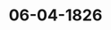 ---  
schema: default  
title: 06-04-1826  
organization: Team Charlie  
notes: "<p>Description</p><p>Achte Sitzung.

Geschehen, Frankfurt den 6. April 1826.

In Gegenwart

Von Seiten Oesterreichs: des Kaiserlich=Königlichen wirklichen Herrn Geheimen Raths,

Freiherrn von Münch=Bellinghausen;

Von Seiten Preussens: des Königlichen General=Postmeisters, Herrn von Nagler;

Von Seiten Baierns: des Königlichen Herrn Staatsministers, Freiherrn von Lerchenfeld;

Von Seiten Sachsens: des von dem Königlich=Sächsischen Gesandten, Herrn von Car=

lowiz, substituirten Königlich=Hannöverischen Gesandten, Herrn von Hammer=

stein;

Von Seiten Hannovers: des Königlichen Geheimen Raths, Herrn von Hammerstein;

Von Seiten Würtembergs: des Königlichen Herrn Staatsraths, Freiherrn von Trott;

Von Seiten Badens: des Großherzoglichen Herrn Geheimen Raths, Freiherrn von

Blittersdorff;

Von Seiten Kurhessens: des Kurfürstlichen wirklichen Geheimen Raths, Herrn von

Meyerfeld;

Von Seiten des Großherzogthums Hessen: des Großherzoglichen Herrn Geheimen

Staatsraths und Kammerherrn, Freiherrn von Gruben;

Von Seiten Dänemarks, wegen Holstein und Lauenburg: des Königlichen Herrn

Kämmerers, Freiherrn von Pechlin;

Von Seiten der Niederlande, wegen des Großherzogthums Luxemburg: des

Königlich=Niederländischen General=Lieutenants, Herrn Grafen von Grünne;

Von Seiten der Großherzoglich= und Herzoglich=Sächsischen Häuser: des

Großherzoglich= und Herzoglich=Sächsischen wirklichen Geheimen Raths, Herrn

Grafen von Beust;

Prot. d. d. Bundesvers. XVIII. Bd.

Von Seiten Braunschweigs und Nassau's: des von dem Herzoglich=Nassaui

schen Herrn Gesandten, Freiherrn von Marschall, substituirten Königlich=Hannö=

verischen Gesandten, Herrn von Hammerstein;

Von Seiten von Mecklenburg=Schwerin und Mecklenburg=Strelitz: des Groß

herzoglich=Mecklenburg=Strelitzischen Staatsministers, Herrn von Pentz;

Von Seiten Oldenburgs, Anhalts und Schwarzburgs: des Herzoglich=Olden

burgischen Kammerherrn, Herrn von Both;

Von Seiten von Hohenzollern, Liechtenstein, Reuß, Schaumburg=Lippe,

Lippe und Waldeck: des Großherzoglich=Hessischen Herrn Geheimen Raths, Frei

herrn von Leonhardi;

Von Seiten der freien Städte, Lübeck, Frankfurt, Bremen und Hamburg:

des zur Stimmführung für die freien Städte von dem Herrn Gesandten der Stadt

Bremen substituirten Herrn Gesandten Gries;

und meiner, des Kaiserlich=Oesterreichischen wirklichen Hofraths und Canzlei=Directors,

Freiherrn von Handel.</p><p>§.40</p><p>Substitutionen.

Präsidium zeigt an, daß der Königlich=Hannöverische Gesandte, Herr von Ham=

merstein, sowohl für den Königlich=Sächsischen Herrn Gesandten von Carlowiz, als

auch für den gegenwärtig stimmführenden Herrn Gesandten für Braunschweig und Nassau,

Freiherrn von Marschall, substituirt sey.</p><p>§.41</p><p>Beschwerde der Rheinpfälzischen Staatsgläubiger und Besitzer der

Partialobligationen lit. D, die Zahlung der rückständigen Zinsen

und verfallenen Capitalien betreffend.

(1. Sitz. §. 6 d. J.)

Der Königlich=Hannöverische Gesandte, Herr von Hammerstein,

übergiebt ein Schreiben des Königlichen Oberappellationsgerichts zu Celle, welches alsbald

eröffnet und verlesen wurde.

Mittelst dessen werden der hohen Bundesversammlung zwei Bescheide in beglaubter

Abschrift mitgetheilt, welche erwähntes Oberappellationsgericht unterm 7. Rovember desvorigen und 9. März des laufenden Jahres an den Anwalt der Krone Baiern auf dessen

beide Schriften erlassen hat, und wodurch gegen das, in Austrägalsache des Großherzog=

thums Baden wider die Krone Baiern, die Beschwerdesache der Rheinpfälzischen Staats=

gläubiger und Besitzer der Partialobligationen lit. D, wegen Bezahlung der rückständigen

Zinsen und verfallenen Capitalien betreffend, ergangene Erkenntniß vom 28. October 1825

das remedium restitutionis eingelegt und gerechtfertigt werden sollte.

Das Schreiben des Oberappellationsgerichts von Celle den 9. März 1826 wurde

sammt dessen zwei Anlagen diesem Protokolle unter den Zahlen 14, 15 und 16 an

gefügt.

Baden. Die Gesandtschaft hat in Bezug auf die in der 1. dießjährigen Sitzung

von der Königlich=Baierischen verehrlichen Bundestagsgesandtschaft abgegebene Erklärung

bloß erläuternd zu bemerken, daß die Großherzoglich=Badische Regierung nicht das Geringste

von Irrungen wisse, die sie in Beziehung auf das Austrägalerkenntniß über die Kur=

pfälzische Staatsschuld lit. D mit der Königlich=Baierischen Regierung annoch auszutra

gen habe, daß sie dergleichen selbst bei dem klaren Inhalte des Erkenntnisses nicht einmal

für denkbar erachten könne, und daher eine Verwechselung mit der von seinem Gegenstande

offenbar ganz unabhängigen Auseinandersetzung supponiren müsse, welche nunmehr rücksicht

lich aller dadurch nicht abgetheilten Rheinpfälzischen Schulden und Lasten dringend noth

wendig sey, auch im eigenen Interesse der Großherzoglichen Regierung baldthunlichst werde

eingeleitet werden.

Großherzogthum Hessen und Herzogthum Nassau: adhäriren der Groß

herzoglich=Badischen Erklärung.

Baiern: behält sich hierüber das Protokoll offen.</p><p>§.42</p><p>Vollziehung des 14. Artikels der Deutschen Bundesacte.

(20. Sitz. §. 85 v. J. 1825.)

Baden. Unter Beziehung auf frühere ähnliche Erklärungen, bringt die Großherzog

liche Gesandtschaft die Uebereinkunft zur Kenntniß der hohen Bundesversammlung, welche

diesseits unterm 18. und 23. December vorigen Jahres mit den Herren Grafen von Lei=

ningen=Billigheim und Leiningen=Reudenau über die endliche Festsetzung ihrer

staatsrechtlichen Verhältnisse abgeschlossen und von Seiner Königlichen Hoheit dem Groß

herzoge gnädigst genehmigt worden ist.

Die vorgelegte Uebereinkunft wurde in das Bundesarchiv abgegeben.</p><p>§.43</p><p>Einreichungs=Protokoll.

Die Eingaben

Num. 36, eingereicht am 6. d. M., von den Wittwen und Kindern der verstorbenen

ehemaligen Reichskammergerichtsboten, Geck, Raab, Lipp,

Schäfer und Götz, erneuertes Gesuch um gnädige Bewilligung der Rück

stände von 1806 bis 1817 mit 1605 Fl. 5 Kr.

einger. am 6. d. M., von den Boten des vormaligen Reichskammer

Num. 37

gerichts, erneuertes Gesuch um Ergänzung des Rückstandes.

einger. am 6. d. M., von Joh. Friedr. von Mettingh dahier, in eigenem

Num. 38

und Vollmachts=Namen der Interessenten eines Kurrheinischen Kreiscapitals

erneuertes Gesuch, um Vermittlung wegen baldiger Erledigung dieser Dar

lehnssache

wurden an die betreffenden Commissionen abgegeben.

Jn dieser Sitzung wurden noch zwei Separat=Protokolle aufgenommen.

Folgen die Unterschriften.</p>"  
resources:  
- format: png  
  name: Page101[0].png  
  url: ../../data_img/Protokolle_BV_18_1826/06-04-1826/Page101[0].png  
- format: png  
  name: Page102[0-40-41].png  
  url: ../../data_img/Protokolle_BV_18_1826/06-04-1826/Page102[0-40-41].png  
- format: png  
  name: Page103[41-42].png  
  url: ../../data_img/Protokolle_BV_18_1826/06-04-1826/Page103[41-42].png  
- format: png  
  name: Page104[43].png  
  url: ../../data_img/Protokolle_BV_18_1826/06-04-1826/Page104[43].png  
category:   
  - Protokolle_BV_18_1826  
maintainer: Tao Luo  
maintainer_email: t.luo.21@abdn.ac.uk  
---